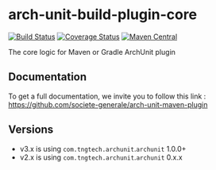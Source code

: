 # arch-unit-build-plugin-core

[![Build Status](https://travis-ci.org/societe-generale/arch-unit-build-plugin-core.svg?branch=master)](https://travis-ci.org/societe-generale/arch-unit-build-plugin-core)
[![Coverage Status](https://coveralls.io/repos/github/societe-generale/arch-unit-build-plugin-core/badge.svg?branch=master)](https://coveralls.io/github/societe-generale/arch-unit-build-plugin-core?branch=master)
[![Maven Central](https://maven-badges.herokuapp.com/maven-central/com.societegenerale.commons/arch-unit-build-plugin-core/badge.svg?style=plastic)](https://maven-badges.herokuapp.com/maven-central/com.societegenerale.commons/arch-unit-build-plugin-core)

The core logic for Maven or Gradle ArchUnit plugin

## Documentation

To get a full documentation, we invite you to follow this link : https://github.com/societe-generale/arch-unit-maven-plugin

## Versions

  - v3.x is using `com.tngtech.archunit`.`archunit` 1.0.0+
  - v2.x is using `com.tngtech.archunit`.`archunit` 0.x.x

